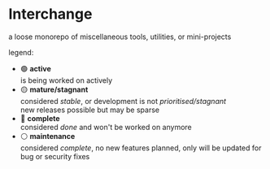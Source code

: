 # Interchange

a loose monorepo of miscellaneous tools, utilities, or mini-projects

legend:
- 🟢 **active**  
  is being worked on actively
- 🟡 **mature/stagnant**  
  considered _stable_, or development is not _prioritised/stagnant_  
  new releases possible but may be sparse
- 🔴 **complete**  
  considered _done_ and won't be worked on anymore
- ⚪ **maintenance**  
  considered _complete_, no new features planned, only will be updated for bug or security fixes
